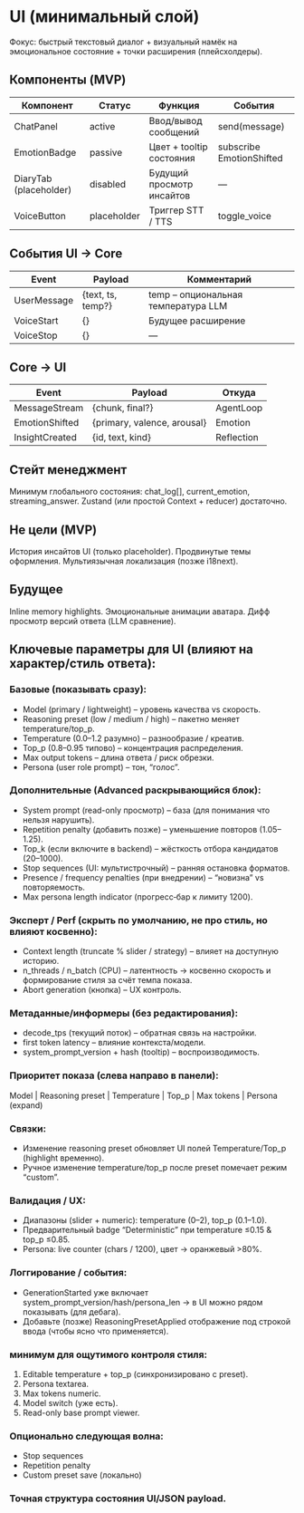 ﻿# UI (минимальный слой)

Фокус: быстрый текстовый диалог + визуальный намёк на эмоциональное состояние + точки расширения (плейсхолдеры).

## Компоненты (MVP)
| Компонент | Статус | Функция | События |
|-----------|--------|---------|---------|
| ChatPanel | active | Ввод/вывод сообщений | send(message) |
| EmotionBadge | passive | Цвет + tooltip состояния | subscribe EmotionShifted |
| DiaryTab (placeholder) | disabled | Будущий просмотр инсайтов | — |
| VoiceButton | placeholder | Триггер STT / TTS | toggle_voice |

## События UI → Core
| Event | Payload | Комментарий |
|-------|---------|-------------|
| UserMessage | {text, ts, temp?} | temp – опциональная температура LLM |
| VoiceStart | {} | Будущее расширение |
| VoiceStop | {} | — |

## Core → UI
| Event | Payload | Откуда |
|-------|---------|---------|
| MessageStream | {chunk, final?} | AgentLoop |
| EmotionShifted | {primary, valence, arousal} | Emotion |
| InsightCreated | {id, text, kind} | Reflection |

## Стейт менеджмент
Минимум глобального состояния: chat_log[], current_emotion, streaming_answer.
Zustand (или простой Context + reducer) достаточно.

## Не цели (MVP)
История инсайтов UI (только placeholder).
Продвинутые темы оформления.
Мультиязычная локализация (позже i18next).

## Будущее
Inline memory highlights.
Эмоциональные анимации аватара.
Дифф просмотр версий ответа (LLM сравнение).

## Ключевые параметры для UI (влияют на характер/стиль ответа):

### Базовые (показывать сразу):
- Model (primary / lightweight) – уровень качества vs скорость.
- Reasoning preset (low / medium / high) – пакетно меняет temperature/top_p.
- Temperature (0.0–1.2 разумно) – разнообразие / креатив.
- Top_p (0.8–0.95 типово) – концентрация распределения.
- Max output tokens – длина ответа / риск обрезки.
- Persona (user role prompt) – тон, “голос”.

### Дополнительные (Advanced раскрывающийся блок):
- System prompt (read-only просмотр) – база (для понимания что нельзя нарушить).
- Repetition penalty (добавить позже) – уменьшение повторов (1.05–1.25).
- Top_k (если включите в backend) – жёсткость отбора кандидатов (20–1000).
- Stop sequences (UI: мультистрочный) – ранняя остановка форматов.
- Presence / frequency penalties (при внедрении) – “новизна” vs повторяемость.
- Max persona length indicator (прогресс‑бар к лимиту 1200).

### Эксперт / Perf (скрыть по умолчанию, не про стиль, но влияют косвенно):
- Context length (truncate % slider / strategy) – влияет на доступную историю.
- n_threads / n_batch (CPU) – латентность → косвенно скорость и формирование стиля за счёт темпа показа.
- Abort generation (кнопка) – UX контроль.

### Метаданные/информеры (без редактирования):
- decode_tps (текущий поток) – обратная связь на настройки.
- first token latency – влияние контекста/модели.
- system_prompt_version + hash (tooltip) – воспроизводимость.

### Приоритет показа (слева направо в панели):
Model | Reasoning preset | Temperature | Top_p | Max tokens | Persona (expand)

### Связки:
- Изменение reasoning preset обновляет UI полей Temperature/Top_p (highlight временно).
- Ручное изменение temperature/top_p после preset помечает режим “custom”.

### Валидация / UX:
- Диапазоны (slider + numeric): temperature (0–2), top_p (0.1–1.0).
- Предварительный badge “Deterministic” при temperature ≤0.15 & top_p ≤0.85.
- Persona: live counter (chars / 1200), цвет → оранжевый >80%.

### Логгирование / события:
- GenerationStarted уже включает system_prompt_version/hash/persona_len → в UI можно рядом показывать (для дебага).
- Добавьте (позже) ReasoningPresetApplied отображение под строкой ввода (чтобы ясно что применяется).

### минимум для ощутимого контроля стиля:
1. Editable temperature + top_p (синхронизировано с preset).
2. Persona textarea.
3. Max tokens numeric.
4. Model switch (уже есть).
5. Read-only base prompt viewer.

### Опционально следующая волна:
- Stop sequences
- Repetition penalty
- Custom preset save (локально) 

### Точная структура состояния UI/JSON payload. 
